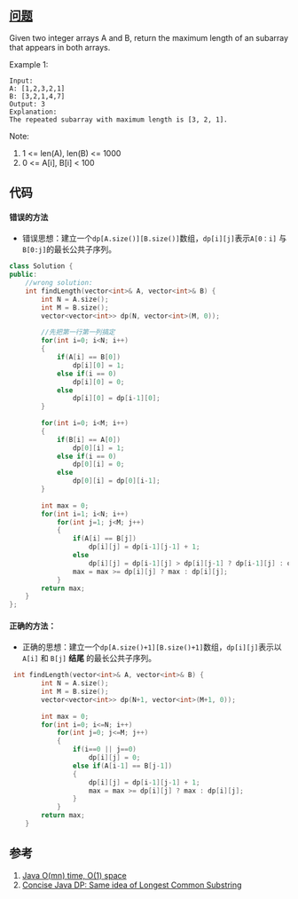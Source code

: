 ## [问题](https://leetcode.com/problems/maximum-length-of-repeated-subarray/description/)
Given two integer arrays A and B, return the maximum length of an subarray that appears in both arrays.

Example 1:
```
Input:
A: [1,2,3,2,1]
B: [3,2,1,4,7]
Output: 3
Explanation: 
The repeated subarray with maximum length is [3, 2, 1].
```
Note:
1. 1 <= len(A), len(B) <= 1000
2. 0 <= A[i], B[i] < 100

## 代码
#### 错误的方法
* 错误思想：建立一个```dp[A.size()][B.size()]```数组，```dp[i][j]```表示```A[0：i]``` 与 ```B[0:j]```的最长公共子序列。
```C++
class Solution {
public:
    //wrong solution:
    int findLength(vector<int>& A, vector<int>& B) {
        int N = A.size();
        int M = B.size();
        vector<vector<int>> dp(N, vector<int>(M, 0));
        
        //先把第一行第一列搞定
        for(int i=0; i<N; i++)
        {
            if(A[i] == B[0])
                dp[i][0] = 1;
            else if(i == 0)
                dp[i][0] = 0;
            else
                dp[i][0] = dp[i-1][0];
        }
        
        for(int i=0; i<M; i++)
        {
            if(B[i] == A[0])
                dp[0][i] = 1;
            else if(i == 0)
                dp[0][i] = 0;
            else
                dp[0][i] = dp[0][i-1];
        }
        
        int max = 0;
        for(int i=1; i<N; i++)
            for(int j=1; j<M; j++)
            {
                if(A[i] == B[j])
                    dp[i][j] = dp[i-1][j-1] + 1;
                else
                    dp[i][j] = dp[i-1][j] > dp[i][j-1] ? dp[i-1][j] : dp[i][j-1];
                max = max >= dp[i][j] ? max : dp[i][j];
            }
        return max;
    }
};
```

#### 正确的方法：
* 正确的思想：建立一个```dp[A.size()+1][B.size()+1]```数组，```dp[i][j]```表示以 ```A[i]``` 和 ```B[j]``` **结尾** 的最长公共子序列。
```C++
 int findLength(vector<int>& A, vector<int>& B) {
        int N = A.size();
        int M = B.size();
        vector<vector<int>> dp(N+1, vector<int>(M+1, 0));
        
        int max = 0;
        for(int i=0; i<=N; i++)
            for(int j=0; j<=M; j++)
            {
                if(i==0 || j==0)
                    dp[i][j] = 0;
                else if(A[i-1] == B[j-1])
                {
                    dp[i][j] = dp[i-1][j-1] + 1;
                    max = max >= dp[i][j] ? max : dp[i][j];
                }
            }
        return max;
    }
```

## 参考
1. [Java O(mn) time, O(1) space](https://discuss.leetcode.com/topic/109751/java-o-mn-time-o-1-space)
2. [Concise Java DP: Same idea of Longest Common Substring](https://leetcode.com/problems/maximum-length-of-repeated-subarray/discuss/109039/)
